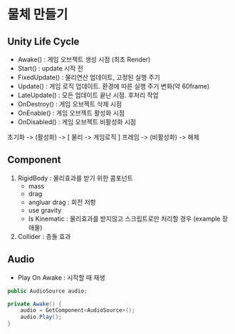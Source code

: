 # 물체 만들기

## Unity Life Cycle
- Awake() : 게임 오브젝트 생성 시점 (최초 Render)
- Start() : update 시작 전
- FixedUpdate() : 물리연산 업데이트, 고정된 실행 주기
- Update() : 게임 로직 업데이트. 환경에 따른 실행 주기 변화(약 60frame)
- LateUpdate() : 모든 업데이트 끝난 시점. 후처리 작업
- OnDestroy() : 게임 오브젝트 삭제 시점
- OnEnable() : 게임 오브젝트 활성화 시점
- OnDisabled() : 게임 오브젝트 비활성화 시점

초기화 -> (활성화) -> [ 물리 -> 게임로직 ] 프레임 -> (비활성화) -> 해체

## Component
1. RigidBody : 물리효과를 받기 위한 콤포넌트
    - mass
    - drag
    - angluar drag : 회전 저항
    - use gravity
    - Is Kinematic : 물리효과를 받지않고 스크립트로만 처리할 경우 (example 장애물)
2. Collider : 층돌 효과

## Audio

- Play On Awake : 시작할 때 재생

```csharp
public AudioSource audio;

private Awake() {
    audio = GetComponent<AudioSource>();
    audio.Play();
}
```